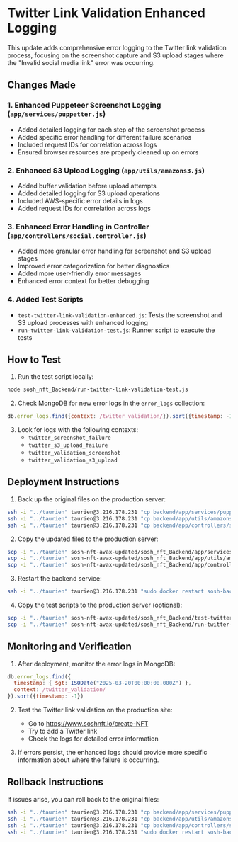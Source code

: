 # Twitter Link Validation Enhanced Logging

This update adds comprehensive error logging to the Twitter link validation process, focusing on the screenshot capture and S3 upload stages where the "Invalid social media link" error was occurring.

## Changes Made

### 1. Enhanced Puppeteer Screenshot Logging (`app/services/puppetter.js`)

- Added detailed logging for each step of the screenshot process
- Added specific error handling for different failure scenarios
- Included request IDs for correlation across logs
- Ensured browser resources are properly cleaned up on errors

### 2. Enhanced S3 Upload Logging (`app/utils/amazons3.js`)

- Added buffer validation before upload attempts
- Added detailed logging for S3 upload operations
- Included AWS-specific error details in logs
- Added request IDs for correlation across logs

### 3. Enhanced Error Handling in Controller (`app/controllers/social.controller.js`)

- Added more granular error handling for screenshot and S3 upload stages
- Improved error categorization for better diagnostics
- Added more user-friendly error messages
- Enhanced error context for better debugging

### 4. Added Test Scripts

- `test-twitter-link-validation-enhanced.js`: Tests the screenshot and S3 upload processes with enhanced logging
- `run-twitter-link-validation-test.js`: Runner script to execute the tests

## How to Test

1. Run the test script locally:

```bash
node sosh_nft_Backend/run-twitter-link-validation-test.js
```

2. Check MongoDB for new error logs in the `error_logs` collection:

```javascript
db.error_logs.find({context: /twitter_validation/}).sort({timestamp: -1}).limit(10)
```

3. Look for logs with the following contexts:
   - `twitter_screenshot_failure`
   - `twitter_s3_upload_failure`
   - `twitter_validation_screenshot`
   - `twitter_validation_s3_upload`

## Deployment Instructions

1. Back up the original files on the production server:

```bash
ssh -i "../taurien" taurien@3.216.178.231 "cp backend/app/services/puppetter.js backend/app/services/puppetter.js.bak"
ssh -i "../taurien" taurien@3.216.178.231 "cp backend/app/utils/amazons3.js backend/app/utils/amazons3.js.bak"
ssh -i "../taurien" taurien@3.216.178.231 "cp backend/app/controllers/social.controller.js backend/app/controllers/social.controller.js.bak"
```

2. Copy the updated files to the production server:

```bash
scp -i "../taurien" sosh-nft-avax-updated/sosh_nft_Backend/app/services/puppetter.js taurien@3.216.178.231:backend/app/services/puppetter.js
scp -i "../taurien" sosh-nft-avax-updated/sosh_nft_Backend/app/utils/amazons3.js taurien@3.216.178.231:backend/app/utils/amazons3.js
scp -i "../taurien" sosh-nft-avax-updated/sosh_nft_Backend/app/controllers/social.controller.js taurien@3.216.178.231:backend/app/controllers/social.controller.js
```

3. Restart the backend service:

```bash
ssh -i "../taurien" taurien@3.216.178.231 "sudo docker restart sosh-backend-app"
```

4. Copy the test scripts to the production server (optional):

```bash
scp -i "../taurien" sosh-nft-avax-updated/sosh_nft_Backend/test-twitter-link-validation-enhanced.js taurien@3.216.178.231:backend/test-twitter-link-validation-enhanced.js
scp -i "../taurien" sosh-nft-avax-updated/sosh_nft_Backend/run-twitter-link-validation-test.js taurien@3.216.178.231:backend/run-twitter-link-validation-test.js
```

## Monitoring and Verification

1. After deployment, monitor the error logs in MongoDB:

```javascript
db.error_logs.find({
  timestamp: { $gt: ISODate("2025-03-20T00:00:00.000Z") },
  context: /twitter_validation/
}).sort({timestamp: -1})
```

2. Test the Twitter link validation on the production site:
   - Go to https://www.soshnft.io/create-NFT
   - Try to add a Twitter link
   - Check the logs for detailed error information

3. If errors persist, the enhanced logs should provide more specific information about where the failure is occurring.

## Rollback Instructions

If issues arise, you can roll back to the original files:

```bash
ssh -i "../taurien" taurien@3.216.178.231 "cp backend/app/services/puppetter.js.bak backend/app/services/puppetter.js"
ssh -i "../taurien" taurien@3.216.178.231 "cp backend/app/utils/amazons3.js.bak backend/app/utils/amazons3.js"
ssh -i "../taurien" taurien@3.216.178.231 "cp backend/app/controllers/social.controller.js.bak backend/app/controllers/social.controller.js"
ssh -i "../taurien" taurien@3.216.178.231 "sudo docker restart sosh-backend-app"
